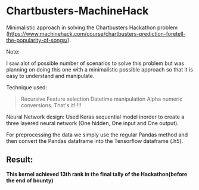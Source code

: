 # Chartbusters-MachineHack
Minimalistic approach in solving the Chartbusters Hackathon problem (https://www.machinehack.com/course/chartbusters-prediction-foretell-the-popularity-of-songs/).

Note:

I saw alot of possible number of scenarios to solve this problem but was planning on doing this one with a minimalistic possible approach so that it is easy to understand and manipulate.

Technique used:

> Recursive Feature selection
> Datetime manipulation
> Alpha numeric conversions.
> That's it!!!!!

Neural Network design:
Used Keras sequential model inorder to create a three layered neural network (One hidden, One input and One output).

For preprocessing the data we simply use the regular Pandas method and then convert the Pandas dataframe into the Tensorflow dataframe (.h5).


## Result:
<b> This kernel achieved 13th rank in the final tally of the Hackathon(before the end of bounty) </b>
